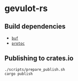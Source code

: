 # gevulot-rs

## Build dependencies

- [`buf`](https://buf.build/)
- [`protoc`](https://protobuf.dev/)

## Publishing to crates.io

```shell
./scripts/prepare_publish.sh
cargo publish
```

